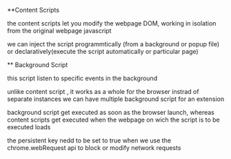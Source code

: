 **Content Scripts

the content scripts let you modify the webpage DOM,
working in isolation from the original webpage javascript

we can inject the script programmtically (from a background or popup file) or declaratively(execute the script automatically or particular page)


** Background Script

this script listen to specific events in the background

unlike content script , it works as a whole for the browser instrad of separate instances we can have multiple background script for an extension

background script get executed as soon as the browser launch, whereas
content scripts get executed when the webpage on wich the script is to be executed loads

the persistent key nedd to be set to true when we use the chrome.webRequest api to block or modify network requests
